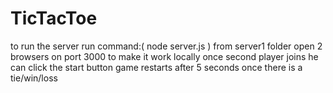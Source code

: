 # TicTacToe
to run the server run command:(  node server.js ) from server1 folder
open 2 browsers on port 3000 to make it work locally
once second player joins he can click the start button
game restarts after 5 seconds once there is a tie/win/loss
